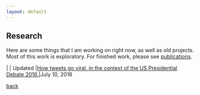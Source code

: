 ```yaml
---
layout: default
---
```


## Research

Here are some things that I am working on right now, as well as old projects. Most of this work is exploratory. For finished work, please see [publications](/publications).


| | Updated
|[How tweets go viral, in the context of the US Presidential Debate 2016.](aman-abhishek.github.io/research/speed_evolution.html)|July 10, 2018

[back](./)